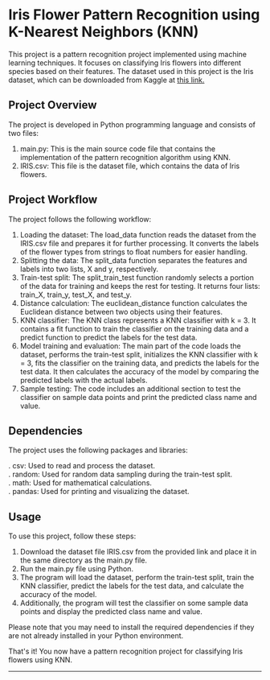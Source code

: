 <h1>Iris Flower Pattern Recognition using K-Nearest Neighbors (KNN)</h1>

<p>
This project is a pattern recognition project implemented using machine learning techniques. It focuses on classifying Iris flowers into different species based on their features. The dataset used in this project is the Iris dataset, which can be downloaded from Kaggle at <a href='https://www.kaggle.com/datasets/dev0914sharma/customer-clustering'>this link.<a/>

</p>
<h2>Project Overview</h2>
<p>
  
The project is developed in Python programming language and consists of two files:

1. main.py: This is the main source code file that contains the implementation of the pattern recognition algorithm using KNN.<br>
2. IRIS.csv: This file is the dataset file, which contains the data of Iris flowers.
  
  </p>
<h2>Project Workflow</h2>
<p>
  
The project follows the following workflow:

1. Loading the dataset: The load_data function reads the dataset from the IRIS.csv file and prepares it for further processing. It converts the labels of the       flower types from strings to float numbers for easier handling.<br>
2. Splitting the data: The split_data function separates the features and labels into two lists, X and y, respectively.<br>
3. Train-test split: The split_train_test function randomly selects a portion of the data for training and keeps the rest for testing. It returns four lists: train_X, train_y, test_X, and test_y.<br>
4. Distance calculation: The euclidean_distance function calculates the Euclidean distance between two objects using their features.<br>
5. KNN classifier: The KNN class represents a KNN classifier with k = 3. It contains a fit function to train the classifier on the training data and a predict function to predict the labels for the test data.<br>
6. Model training and evaluation: The main part of the code loads the dataset, performs the train-test split, initializes the KNN classifier with k = 3, fits the classifier on the training data, and predicts the labels for the test data. It then calculates the accuracy of the model by comparing the predicted labels with the actual labels.<br>
7. Sample testing: The code includes an additional section to test the classifier on sample data points and print the predicted class name and value.

</p>  
<h2>Dependencies</h2>
<p>
  
The project uses the following packages and libraries:

. csv: Used to read and process the dataset.<br>
. random: Used for random data sampling during the train-test split.<br>
. math: Used for mathematical calculations.<br>
. pandas: Used for printing and visualizing the dataset.<br>
  
</p>
<h2>Usage</h2>
<p>
  
To use this project, follow these steps:

1. Download the dataset file IRIS.csv from the provided link and place it in the same directory as the main.py file.<br>
2. Run the main.py file using Python.<br>
3. The program will load the dataset, perform the train-test split, train the KNN classifier, predict the labels for the test data, and calculate the accuracy of the model.<br>
4. Additionally, the program will test the classifier on some sample data points and display the predicted class name and value.
  
</p>
<p>
Please note that you may need to install the required dependencies if they are not already installed in your Python environment.<br>

That's it! You now have a pattern recognition project for classifying Iris flowers using KNN.<br>
<p>
<hr>

